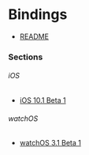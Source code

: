 Bindings
========

- [README](https://github.com/xamarin/xamarin-macios/wiki/Bindings)

### Sections

###### iOS
- [iOS 10.1 Beta 1](https://github.com/xamarin/xamarin-macios/wiki/iOS-Beta1)

###### watchOS
- [watchOS 3.1 Beta 1](https://github.com/xamarin/xamarin-macios/wiki/watchOS-Beta1)